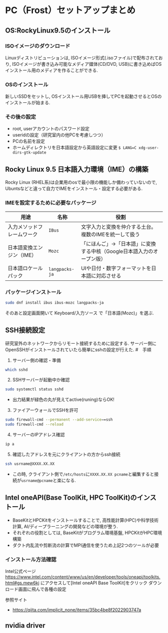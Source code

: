 # PC（Frost）セットアップまとめ

## OS:RockyLinux9.5のインストール
### ISOイメージのダウンロード
Linuxディストリビューションは, ISOイメージ形式(.isoファイル)で配布されており, ISOイメージが書き込み可能なメディア媒体(CD/DVD, USB)に書き込めばOSインストール用のメディアを作ることができる.
###  OSのインストール
新しいSSDをセットし, OSインストール用USBを挿してPCを起動させるとOSのインストールが始まる.

### その後の設定
- root, userアカウントのパスワード設定
- useridの設定（研究室内の他PCを考慮しつつ）
- PCの名前を設定
- ホームディレクトリを日本語設定から英語設定に変更 ``$ LANG=C xdg-user-dirs-gtk-update``


## Rocky Linux 9.5 日本語入力環境（IME）の構築
Rocky Linux (RHEL系)は企業用のosで最小限の機能しか備わっていないので, Ubuntsなどと違って自力でIMEをインストール・設定する必要がある.

### IMEを設定するために必要なパッケージ
| 用途               | 名称             | 役割                                     |
| ----------------- | -------------- | -------------------------------------- |
| 入力メソッドフレームワーク  | `IBus`         | 文字入力と変換を仲介する土台。複数のIMEを統一して扱う           |
| 日本語変換エンジン（IME） | `Mozc`         | 「にほんご」→「日本語」に変換する中核（Google日本語入力のオープン版） |
| 日本語ロケールパック     | `langpacks-ja` | UIや日付・数字フォーマットを日本語に対応させる               |

### パッケージインストール
```bash
sudo dnf install ibus ibus-mozc langpacks-ja
```
そのあと設定画面開いて Keyboard/入力ソース で「日本語(Mozc)」を選ぶ.

## SSH接続設定
研究室外のネットワークからリモート接続するために設定する. サーバー側にOpenSSHがインストールされていたら簡単にsshの設定が行えた.
#　手順
1. サーバー側の確認・準備
```bash
which sshd
```
2. SSHサーバーが起動中か確認
```bash
sudo systemctl status sshd
```
- 出力結果が緑色の丸が見えてactive(runing)ならOK!

3. ファイアーウォールでSSHを許可
```bash
sudo firewall-cmd --permanent --add-service==ssh
sudo firewall-cmd --reload
```
4. サーバーのIPアドレス確認
```bash
ip a
```
5. 確認したアドレスを元にクライアントの方からssh接続
```bash
ssh usrname@XXXX.XX.XX
```
- この時, クライアント側で`/etc/hosts`に`XXXX.XX.XX pcname`と編集すると接続が`usrname@pcname`と楽になる.

## Intel oneAPI(Base ToolKit, HPC ToolKit)のインストール
- BaseKitとHPCKitをインストールすることで, 高性能計算(HPC)や科学技術計算, AI/ディープラーニングの開発などの環境が整う.
- それぞれの役割としては, BaseKitがプログラム環境基盤, HPCKitがHPC環境構築
- ダクト内乱流や剪断流の計算でMPI通信を使うため上記2つのツールが必要

### インストール方法確認
Intel公式ページ
https://www.intel.com/content/www/us/en/developer/tools/oneapi/toolkits.html#gs.mew6kj
にアクセスして[Intel oneAPI Base ToolKit]をクリック
ダウンロード画面に飛んで各種の設定

参照サイト
- https://qiita.com/implicit_none/items/35bc4be8f2022903747a


## nvidia driver